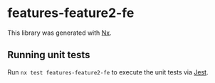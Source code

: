 # features-feature2-fe

This library was generated with [Nx](https://nx.dev).

## Running unit tests

Run `nx test features-feature2-fe` to execute the unit tests via [Jest](https://jestjs.io).
